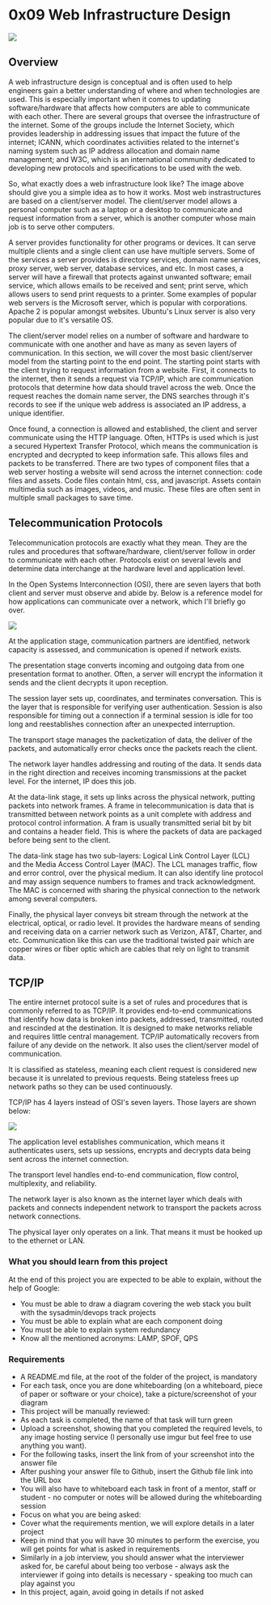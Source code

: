 # 0x09 Web Infrastructure Design

<img src="https://en.wikipedia.org/wiki/LAMP_%28software_bundle%29#/media/File:LAMP_software_bundle.svg">

## Overview

A web infrastructure design is conceptual and is often used to help engineers gain a better understanding of where and when technologies are used. This is especially important when it comes to updating software/hardware that affects how computers are able to communicate with each other. There are several groups that oversee the infrastructure of the internet. Some of the groups include the Internet Society, which provides leadership in addressing issues that impact the future of the internet; ICANN, which coordinates activiities related to the internet's naming system such as IP address allocation and domain name management; and W3C, which is an international community dedicated to developing new protocols and specifications to be used with the web.

So, what exactly does a web infrastructure look like? The image above should give you a simple idea as to how it works. Most web instrastructures are based on a client/server model. The client/server model allows a personal computer such as a laptop or a desktop to communicate and request information from a server, which is another computer whose main job is to serve other computers.

A server provides functionality for other programs or devices. It can serve multiple clients and a single client can use have multiple servers. Some of the services a server provides is directory services, domain name services, proxy server, web server, database services, and etc. In most cases, a server will have a firewall that protects against unwanted software; email service, which allows emails to be received and sent; print serve, which allows users to send print requests to a printer. Some examples of popular web servers is the Microsoft server, which is popular with corporations. Apache 2 is popular amongst websites. Ubuntu's Linux server is also very popular due to it's versatile OS.

The client/server model relies on a number of software and hardware to communicate with one another and have as many as seven layers of communication. In this section, we will cover the most basic client/server model from the starting point to the end point. The starting point starts with the client trying to request information from a website. First, it connects to the internet, then it sends a request via TCP/IP, which are communication protocols that determine how data should travel across the web. Once the request reaches the domain name server, the DNS searches through it's records to see if the unique web address is associated an IP address, a unique identifier. 

Once found, a connection is allowed and established, the client and server communicate using the HTTP language. Often, HTTPs is used which is just a secured Hypertext Transfer Protocol, which means the communication is encrypted and decrypted to keep information safe. This allows files and packets to be transferred. There are two types of component files that a web server hosting a website will send across the internet connection: code files and assets. Code files contain html, css, and javascript. Assets contain multimedia such as images, videos, and music. These files are often sent in multiple small packages to save time.

## Telecommunication Protocols

Telecommunication protocols are exactly what they mean. They are the rules and procedures that software/hardware, client/server follow in order to communicate with each other. Protocols exist on several levels and determine data interchange at the hardware level and application level.

In the Open Systems Interconnection (OSI), there are seven layers that both client and server must observe and abide by. Below is a reference model for how applications can communicate over a network, which I'll briefly go over.

<img src="http://www.infocellar.com/networks/images/OSI-1.png">

At the application stage, communication partners are identified, network capacity is assessed, and communication is opened if network exists.

The presentation stage converts incoming and outgoing data from one presentation format to another. Often, a server will encrypt the information it sends and the client decrypts it upon reception.

The session layer sets up, coordinates, and terminates conversation. This is the layer that is responsible for verifying user authentication. Session is also responsible for timing out a connection if a terminal session is idle for too long and reestablishes connection after an unexpected interruption.

The transport stage manages the packetization of data, the deliver of the packets, and automatically error checks once the packets reach the client.

The network layer handles addressing and routing of the data. It sends data in the right direction and receives incoming transmissions at the packet level. For the internet, IP does this job.

At the data-link stage, it sets up links across the physical network, putting packets into network frames. A frame in telecommunication is data that is transmitted between network points as a unit complete with address and protocol control information. A fram is usually transmitted serial bit by bit and contains a header field. This is where the packets of data are packaged before being sent to the client.

The data-link stage has two sub-layers: Logical Link Control Layer (LCL) and the Media Access Control Layer (MAC). The LCL manages traffic, flow and error control, over the physical medium. It can also identify line protocol and may assign sequence numbers to frames and track acknowledgment. The MAC is concerned with sharing the physical connection to the network among several computers.

Finally, the physical layer conveys bit stream through the network at the electrical, optical, or radio level. It provides the hardware means of sending and receiving data on a carrier network such as Verizon, AT&T, Charter, and etc. Communication like this can use the traditional twisted pair which are copper wires or fiber optic which are cables that rely on light to transmit data.

## TCP/IP

The entire internet protocol suite is a set of rules and procedures that is commonly referred to as TCP/IP. It provides end-to-end communications that identify how data is broken into packets, addressed, transmitted, routed and rescinded at the destination. It is designed to make networks reliable and requires little central management. TCP/IP automatically recovers from failure of any devide on the network. It also uses the client/server model of communication.

It is classified as stateless, meaning each client request is considered new because it is unrelated to previous requests. Being stateless frees up network paths so they can be used continuously.

TCP/IP has 4 layers instead of OSI's seven layers. Those layers are shown below:

<img src="http://www.tcpipguide.com/free/diagrams/tcpiplayers.png">

The application level establishes communication, which means it authenticates users, sets up sessions, encrypts and decrypts data being sent across the internet connection.

The transport level handles end-to-end communication, flow control, multiplexity, and reliability.

The network layer is also known as the internet layer which deals with packets and connects independent network to transport the packets across network connections.

The physical layer only operates on a link. That means it must be hooked up to the ethernet or LAN.

### What you should learn from this project

At the end of this project you are expected to be able to explain, without the help of Google:

* You must be able to draw a diagram covering the web stack you built with the sysadmin/devops track projects
* You must be able to explain what are each component doing
* You must be able to explain system redundancy
* Know all the mentioned acronyms: LAMP, SPOF, QPS

### Requirements

* A README.md file, at the root of the folder of the project, is mandatory
* For each task, once you are done whiteboarding (on a whiteboard, piece of paper or software or your choice), take a picture/screenshot of your diagram
* This project will be manually reviewed:
* As each task is completed, the name of that task will turn green
* Upload a screenshot, showing that you completed the required levels, to any image hosting service (I personally use imgur but feel free to use anything you want).
* For the following tasks, insert the link from of your screenshot into the answer file
* After pushing your answer file to Github, insert the Github file link into the URL box
* You will also have to whiteboard each task in front of a mentor, staff or student - no computer or notes will be allowed during the whiteboarding session
* Focus on what you are being asked:
* Cover what the requirements mention, we will explore details in a later project
* Keep in mind that you will have 30 minutes to perform the exercise, you will get points for what is asked in requirements
* Similarly in a job interview, you should answer what the interviewer asked for, be careful about being too verbose - always ask the interviewer if going into details is necessary - speaking too much can play against you
* In this project, again, avoid going in details if not asked
